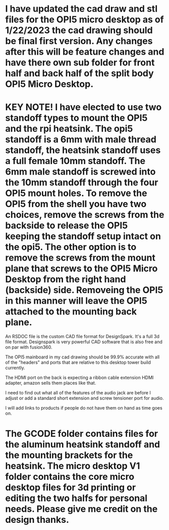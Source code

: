 # I have updated the cad draw and stl files for the OPI5 micro desktop as of 1/22/2023 the cad drawing should be final first version. Any changes after this will be feature changes and have there own sub folder for front half and back half of the split body OPI5 Micro Desktop. 

# KEY NOTE! I have elected to use two standoff types to mount the OPI5 and the rpi heatsink. The opi5 standoff is a 6mm with male thread standoff, the heatsink standoff uses a full female 10mm standoff. The 6mm male standoff is screwed into the 10mm standoff through the four OPI5 mount holes. To remove the OPI5 from the shell you have two choices, remove the screws from the backside to release the OPI5 keeping the standoff setup intact on the opi5. The other option is to remove the screws from the mount plane that screws to the OPI5 Micro Desktop from the right hand (backside) side. Removeing the OPI5 in this manner will leave the OPI5 attached to the mounting back plane.

An RSDOC file is the custom CAD file format for DesignSpark. It's a full 3d file format. Designspark is very powerful CAD software that is also free and on par with fusion360. 

The OPI5 mainboard in my cad drawing should be 99.9% accurate with all of the "headers" and ports that are relative to this desktop tower build currently.

The HDMI port on the back is expecting a ribbon cable extension HDMI adapter, amazon sells them places like that.

I need to find out what all of the features of the audio jack are before I adjust or add a standard short extension and screw tensioner port for audio.

I will add links to products if people do not have them on hand as time goes on.

# The GCODE folder contains files for the aluminum heatsink standoff and the mounting brackets for the heatsink. The micro desktop V1 folder contains the core micro desktop files for 3d printing or editing the two halfs for personal needs. Please give me credit on the design thanks.
